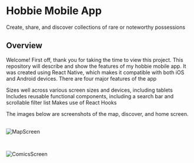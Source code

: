 # Hobbie Mobile App
Create, share, and discover collections of rare or noteworthy possessions
## Overview
Welcome! First off, thank you for taking the time to view this project. This repository will describe and show the features of my hobbie mobile app. It was created using React Native, which makes it compatible with both iOS and Android devices. There are four major features of the app
  
Sizes well across various screen sizes and devices, including tablets
Includes reusable functional components, including a search bar and scrollable filter list
Makes use of React Hooks

The images below are screenshots of the map, discover, and home screen.<div><br><div>
![MapScreen](https://johndan2354.github.io/BBMobileImages/Map.PNG)<pre>&#9;</pre>![ComicsScreen](https://johndan2354.github.io/BBMobileImages/Comics.PNG)
